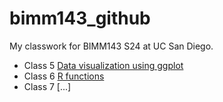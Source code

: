 # bimm143_github
My classwork for BIMM143 S24 at UC San Diego.

- Class 5 [Data visualization using ggplot](http://www.bbc.co.uk)
- Class 6 [R functions]()
- Class 7 [...]
